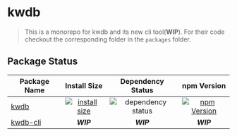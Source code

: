 # kwdb

> This is a monorepo for kwdb and its new cli tool(**WIP**).
> For their code checkout the corresponding folder in the `packages` folder.

## Package Status

|Package Name|Install Size|Dependency Status|npm Version|
|-|:-:|:-:|:-:|
|[kwdb](https://github.com/KsRyY/kwdb/tree/master/packages/kwdb)|[![install size](https://packagephobia.now.sh/badge?p=kwdb)](https://packagephobia.now.sh/result?p=kwdb)|![dependency status](https://badgen.net/david/dep/KsRyY/kwdb/packages/kwdb)|[![npm Version](https://badgen.net/npm/v/kwdb)](https://www.npmjs.com/package/kwdb)
|[kwdb-cli](https://github.com/KsRyY/kwdb/tree/master/packages/kwdb-cli)|***WIP***|***WIP***|***WIP***|
